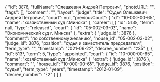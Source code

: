 {
    "id": 3876,
    "fullName": "Олешкевич Андрей Петрович",
    "photoURL": "",
    "tags": [],
    "comment": "",
    "layout": "judge",
    "title": "Судья Олешкевич Андрей Петрович",
    "court": null,
    "previousCourt": {
        "id": "10-000-00-65",
        "name": "хозяйственный суд г.Минска"
    },
    "career": [
        {
            "id": 5138,
            "term": null,
            "type": "released",
            "court": {
                "id": "05-002-03-02",
                "name": "Экономический суд г. Минска"
            },
            "extra": {
                "judge_id": 3876
            },
            "comment": "по собственному желанию",
            "house_id": "05-002-03-02",
            "judge_id": 3876,
            "position": "судья и заместитель председателя",
            "term_type": "",
            "timestamp": "2021-06-22",
            "decree_number": "235"
        },
        {
            "id": 5137,
            "term": 5,
            "type": "appointed",
            "court": {
                "id": "10-000-00-65",
                "name": "хозяйственный суд г.Минска"
            },
            "extra": {
                "judge_id": 3876
            },
            "comment": "",
            "house_id": "10-000-00-65",
            "judge_id": 3876,
            "position": "судья",
            "term_type": "years",
            "timestamp": "2012-01-09",
            "decree_number": "22"
        }
    ]
}